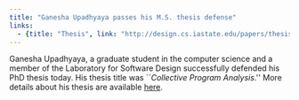 ```yaml
---
title: "Ganesha Upadhyaya passes his M.S. thesis defense"
links:
  - {title: "Thesis", link: "http://design.cs.iastate.edu/papers/thesis/UpadhyayaPhDThesis.html" }
---
```


Ganesha Upadhyaya, a graduate student in the computer science and a member of the
Laboratory for Software Design successfully defended his PhD thesis today.
His thesis title was ``<EM>Collective Program Analysis</EM>.''
More details about his thesis are available <a href="http://design.cs.iastate.edu/papers/thesis/UpadhyayaPhDThesis.html">here</a>.
